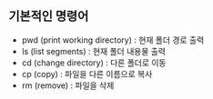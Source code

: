 ## 기본적인 명령어


- pwd (print working directory) : 현재 폴더 경로 출력
- ls (list segments) : 현재 폴더 내용물 출력
- cd (change directory) : 다른 폴더로 이동
- cp (copy) : 파일을 다른 이름으로 복사
- rm (remove) : 파일을 삭제
